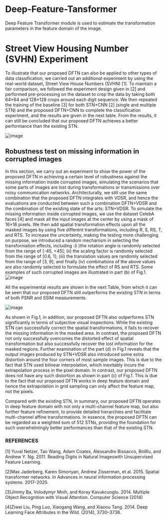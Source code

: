 # Deep-Feature-Tansformer
Deep Feature Transformer module is used to estimate the transformation parameters  in the feature domain of the image.



# Street View Housing Number (SVHN) Experiment 
To illustrate that our proposed DFTN can also be applied to other types of data classification, we carried out an additional experiment by using the real-world dataset, Street View House Numbers (SVHN) [1]. To maintain a fair comparison, we followed the experiment design given in [2] and performed pre-processing on the dataset to crop the data by taking both 64×64 and 128×128 crops around each digit sequence. We then repeated the training of the baseline [3] for both STN+CNN [2] (single and multiple STN) and the proposed DFTN+CNN to complete the classification experiment, and the results are given in the next table. From the results, it can still be concluded that our proposed DFTN achieves a better performance than the existing STN.

![image](https://user-images.githubusercontent.com/44599319/56183391-0092a380-6049-11e9-9edf-f180654550dd.png)



## Robustness test on missing information in corrupted images

In this section, we carry out an experiment to show the power of the proposed DFTN in achieving a certain level of robustness against the missing information inside corrupted images, simulating the scenarios that some parts of images are lost during transformations or transmissions over noisy communication networks. Architecturally, we still use the same combination that the proposed DFTN integrates with VDSR, and hence the evaluations are conducted between
such a combination DFTN+VDSR and the combination of the existing state of the arts: STN+VDSR. To simulate the missing information inside corrupted images, we use the dataset CelebA faces [4] and mask all the input images at the center by using a mask of 16×16 pixels. We then add spatial transformation effects upon all the masked images by using five different transformations, including R, S, RS, T, and RTS. To increase the uncertainty, making the testing more challenging on purpose, we introduced a random mechanism in selecting the transformation effects, including :(i )the rotation angle is randomly selected from the range of [-45, +45]; (ii) the scaling factor is randomly selected from the range of [0.6, 1]; (iii) the translation values are randomly selected from the range of [3, 9]; and finally (iv) combinations of the above values are also randomly selected to formulate the effect of RS and RTS. Some examples of
such corrupted images are illustrated in part (b) of Fig.1.
              ![image](https://user-images.githubusercontent.com/44599319/56183815-9975ee80-604a-11e9-9761-c94f64a8c891.png)



All the experimental results are shown in the next Table, from which it can be seen that our proposed DFTN still outperforms the existing STN in terms of both PSNR and SSIM measurements.

![image](https://user-images.githubusercontent.com/44599319/56183704-266c7800-604a-11e9-9776-c284ae811817.png)

As shown in Fig.1, in addition, our proposed DFTN also outperforms STN significantly in terms of subjective visual inspections. While the existing STN can successfully correct the spatial transformations, it fails to recover the missing information in the masked area. In contrast, the proposed DFTN not only successfully overcomes the distorted effect of spatial transformation but also successfully recover the lost information for the masked regions. Further examination of the part (d) in Fig.1 reveals that the output images produced by STN+VDSR also introduced some extra distortion around the four corners of most sample images. This is due to the fact that STN used bilinear interpolation, which inevitably incurs the extrapolation process in the pixel domain.
In contrast, our proposed DFTN does not have any such distortion as shown in part (c) of Fig.1. This is due to the fact that our proposed DFTN works in deep feature domain and hence the extrapolation in grid sampling can only affect the feature map, not the pixels.

Compared with the existing STN, in summary, our proposed DFTN operates in deep feature domain with not only a multi-channel feature map, but also further feature refinement, to provide detailed hierarchies and facilitate multi-channel affine transformations. In essence, the proposed DFTN can be regarded as a weighted sum of 512 STNs, providing the foundation for such overwhelmingly better performances than that of the existing STN.



### REFERENCES
[1] Yuval Netzer, Tao Wang, Adam Coates, Alessandro Bissacco, BoWu, and Andrew Y. Ng. 2011. Reading Digits in Natural Imageswith Unsupervised Feature Learning.


[2]Max Jaderberg, Karen Simonyan, Andrew Zisserman, et al. 2015. Spatial transformer networks. In Advances in neural information processing systems. 2017–2025.


[3]Jimmy Ba, Volodymyr Mnih, and Koray Kavukcuoglu. 2014. Multiple Object Recognition with Visual Attention. Computer Science (2014)


[4]Ziwei Liu, Ping Luo, Xiaogang Wang, and Xiaoou Tang. 2014. Deep Learning Face Attributes in the Wild. (2014), 3730–3738.
